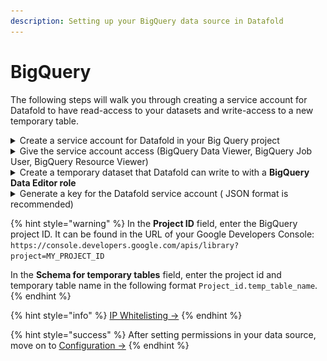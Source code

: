 ```yaml
---
description: Setting up your BigQuery data source in Datafold
---
```


# BigQuery

The following steps will walk you through creating a service account for Datafold to have read-access to your datasets and write-access to a new temporary table.&#x20;

<details>

<summary>Create a service account for Datafold in your Big Query project</summary>

To connect Datafold to your BigQuery project, you will need to create a _service account_ for Datafold to use.

1. Navigate to the [Google Developers Console](https://console.developers.google.com/). Before proceeding, click on the drop-down to the left of the search bar and select the project you want to connect to.
2. If you do not see the project, you would like to connect to listed in the drop-down, click on the account switcher in the upper right corner of the window and ensure you are logged in to a Google account that is a member of the project.

Click on the hamburger menu in the upper left and select **IAM & Admin,** and then **Service Accounts**.

<img src="../../.gitbook/assets/image (77).png" alt="" data-size="original">

Let's create a new service account:

<img src="../../.gitbook/assets/image (173).png" alt="" data-size="original">

Give the Service Account a name, for example Datafold:

<img src="../../.gitbook/assets/image (286).png" alt="" data-size="original">



</details>

<details>

<summary>Give the service account access (BigQuery Data Viewer, BigQuery Job User, BigQuery Resource Viewer)</summary>

For Datafold we require the **BigQuery Data Viewer** for read access on all the datasets in the project. We need the **BigQuery Job User** to run queries. Next to that Datafold requires the **BigQuery Resource Viewer** role for fetching the query logs to parse lineage.

<img src="../../.gitbook/assets/image (127).png" alt="" data-size="original">

Next, we can hit **Done** to create the service account. Datafold does not require additional user access.&#x20;

</details>

<details>

<summary>Create a temporary dataset that Datafold can write to with a <strong>BigQuery Data Editor role</strong></summary>

We need to set one more permission on Datafolds' temporary dataset. Let's navigate to BigQuery in the console. Datafold requires read permissions on all the datasets that contain user data but needs one dataset to materialize in between datasets. By materializing this data in BigQuery we reduce the volumes of data that are being processed in Datafold itself.&#x20;

<img src="../../.gitbook/assets/image (222).png" alt="" data-size="original">

Give the dataset a name that is related to Datafold, in the example we call it `datafold_tmp`.

<img src="../../.gitbook/assets/image (84).png" alt="" data-size="original">

**Make sure that the dataset lives in the same region as the rest of the data, otherwise, the dataset will not be found.**

Now we have to set the permissions, to make sure that Datafold can create tables.

<img src="../../.gitbook/assets/image (246).png" alt="" data-size="original">

&#x20;After clicking on Permissions, we need to add a new principal to the Dataset:

<img src="../../.gitbook/assets/image (39).png" alt="" data-size="original">

Datafold requires the **BigQuery Data Editor** role on the newly created Dataset. Now we're set with the permissions. Next, we need to create a new key that we need to upload to Datafold:

<img src="../../.gitbook/assets/image (266).png" alt="" data-size="original">



</details>

<details>

<summary>Generate a key for the Datafold service account ( JSON format is recommended)</summary>

Next, we have to go back to the **IAM & Admin** page to generate a key for Datafold:

<img src="../../.gitbook/assets/image (223).png" alt="" data-size="original">

For Datafold, we use the recommended json format. After creating the key, it will be saved on your local machine:

<img src="../../.gitbook/assets/image (170).png" alt="" data-size="original">

</details>

{% hint style="warning" %}
In the **Project ID** field, enter the BigQuery project ID. It can be found in the URL of your Google Developers Console: `https://console.developers.google.com/apis/library?project=MY_PROJECT_ID`

In the **Schema for temporary tables** field, enter the project id and temporary table name in the following format `Project_id.temp_table_name`.
{% endhint %}

{% hint style="info" %}
[IP Whitelisting ->](../../developer/security/network-security.md)
{% endhint %}

{% hint style="success" %}
After setting permissions in your data source, move on to [Configuration ->](../configuration/)
{% endhint %}
